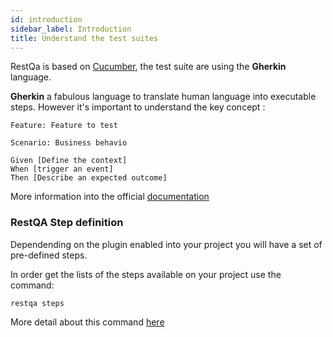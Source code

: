 ```yaml
---
id: introduction
sidebar_label: Introduction
title: Understand the test suites
---
```


RestQa is based on [Cucumber](https://cucumber.io/), the test suite are using the **Gherkin** language.

**Gherkin** a fabulous language to translate human language into executable steps.
However it's important to understand the key concept :

```gherkin
Feature: Feature to test

Scenario: Business behavio

Given [Define the context]
When [trigger an event]
Then [Describe an expected outcome]
```

More information into the official [documentation](https://cucumber.io/docs/gherkin/reference/)

### RestQA Step definition

Dependending on the plugin enabled into your project you will have a set of pre-defined steps.

In order get the lists of the steps available on your project use the command:

```
restqa steps
```

More detail about this command [here](../api/cli)



